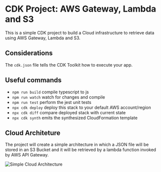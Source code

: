 # CDK Project: AWS Gateway, Lambda and S3

This is a simple CDK project to build a Cloud infrastructure to retrieve data using AWS Gateway, Lambda and S3.

## Considerations

The `cdk.json` file tells the CDK Toolkit how to execute your app.

## Useful commands

* `npm run build`   compile typescript to js
* `npm run watch`   watch for changes and compile
* `npm run test`    perform the jest unit tests
* `npx cdk deploy`  deploy this stack to your default AWS account/region
* `npx cdk diff`    compare deployed stack with current state
* `npx cdk synth`   emits the synthesized CloudFormation template

## Cloud Architeture

The project will create a simple architecture in which a JSON file will be stored in an S3 Bucket and it will be retrieved by a lambda function invoked by AWS API Gateway.

![Simple Cloud Architecture](https://i.ibb.co/C8dL1xF/AWS-Diagrams-1.png)

